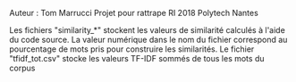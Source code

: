 Auteur : Tom Marrucci
Projet pour rattrape RI 2018 Polytech Nantes

Les fichiers "similarity_*" stockent les valeurs de similarité calculés à l'aide du code source. La valeur numérique dans le nom du fichier correspond au pourcentage de mots pris pour construire les similarités.
Le fichier "tfidf_tot.csv" stocke les valeurs TF-IDF sommés de tous les mots du corpus
